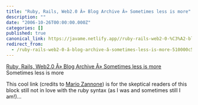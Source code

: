 ```yaml
---
title: "Ruby, Rails, Web2.0 Â» Blog Archive Â» Sometimes less is more"
description: ""
date: "2006-10-26T00:00:00.000Z"
categories: []
published: true
canonical_link: https://javame.netlify.app//ruby-rails-web2-0-%C3%A2-blog-archive-%C3%A2-sometimes-less-is-more-510000c56a8a
redirect_from:
  - /ruby-rails-web2-0-â-blog-archive-â-sometimes-less-is-more-510000c56a8a
---
```


[Ruby, Rails, Web2.0 Â» Blog Archive Â» Sometimes less is more](http://www.rubyrailways.com/sometimes-less-is-more/)  
Sometimes less is more

This cool link (credits to [Mario Zannone](http://www.linkedin.com/pub/0/46/240)) is for the skeptical readers of this block still not in love with the ruby syntax (as I was and sometimes still I am!)…
